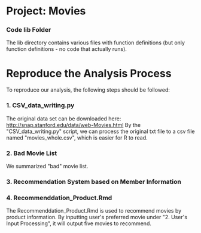 # Project: Movies
### Code lib Folder

The lib directory contains various files with function definitions (but only function definitions - no code that actually runs).

# Reproduce the Analysis Process
To reproduce our analysis, the following steps should be followed:

### 1. CSV_data_writing.py
The original data set can be downloaded here: http://snap.stanford.edu/data/web-Movies.html
By the "CSV_data_writing.py" script, we can process the original txt file to a csv file named "movies_whole.csv", which is easier for R to read.

### 2. Bad Movie List
We summarized "bad" movie list.

### 3. Recommendation System based on Member Information

### 4. Recommenddation_Product.Rmd
The Recommenddation_Product.Rmd is used to recommend movies by product information.
By inputting user's preferred movie under "2. User's Input Processing", it will output five movies to recommend.

